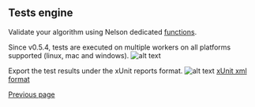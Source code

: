 ## Tests engine

Validate your algorithm using Nelson dedicated [functions](https://nelson-lang.github.io/nelson-website/help/en_US/chapter_assert_functions.html).

Since v0.5.4, tests are executed on multiple workers on all platforms supported (linux, mac and windows).
![alt text](https://github.com/nelson-lang/nelson-website/raw/master/images/test_run.png "test_run")

Export the test results under the xUnit reports format.
![alt text](https://github.com/nelson-lang/nelson-website/raw/master/images/xUnit.png "xUnit")
[xUnit xml format](https://github.com/nelson-lang/nelson/releases/download/v0.1.1/tests-0.1.1.30-win-x86-64.xml)

[Previous page](FEATURES.md)
